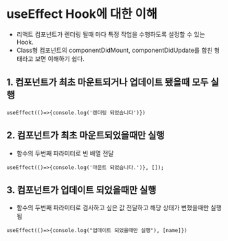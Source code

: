 # useEffect Hook에 대한 이해

- 리액트 컴포넌트가 렌더링 될때 마다 특정 작업을 수행하도록 설정할 수 있는 Hook.
- Class형 컴포넌트의 componentDidMount, componentDidUpdate를 합친 형태라고 보면 이해하기 쉽다.


## 1. 컴포넌트가 최초 마운트되거나 업데이트 됐을때 모두 실행

`
useEffect(()=>{console.log('렌더링 되었습니다')})
`

## 2. 컴포넌트가 최초 마운트되었을때만 실행
- 함수의 두번째 파라미터로 빈 배열 전달

`
useEffect(()=>{console.log('마운트 되었습니다.')}, []);
`

## 3. 컴포넌트가 업데이트 되었을때만 실행
- 함수의 두번째 파라미터로 검사하고 싶은 값 전달하고 해당 상태가 변했을때만 실행됨  

`
useEffect(()=>{console.log("업데이트 되었을때만 실행"), [name]})
`
